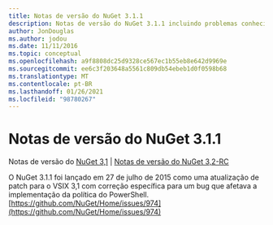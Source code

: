 ```yaml
---
title: Notas de versão do NuGet 3.1.1
description: Notas de versão do NuGet 3.1.1 incluindo problemas conhecidos, correções de bugs, recursos adicionados e DCRs.
author: JonDouglas
ms.author: jodou
ms.date: 11/11/2016
ms.topic: conceptual
ms.openlocfilehash: a9f8808dc25d9328ce567ec1b55eb8e642d9969e
ms.sourcegitcommit: ee6c3f203648a5561c809db54ebeb1d0f0598b68
ms.translationtype: MT
ms.contentlocale: pt-BR
ms.lasthandoff: 01/26/2021
ms.locfileid: "98780267"
---
```

# <a name="nuget-311-release-notes"></a>Notas de versão do NuGet 3.1.1

Notas de versão do [NuGet 3,1](../release-notes/nuget-3.1.md)  |  [Notas de versão do NuGet 3,2-RC](../release-notes/nuget-3.2-RC.md)

O NuGet 3.1.1 foi lançado em 27 de julho de 2015 como uma atualização de patch para o VSIX 3,1 com correção específica para um bug que afetava a implementação da política do PowerShell.
[https://github.com/NuGet/Home/issues/974](https://github.com/NuGet/Home/issues/974)